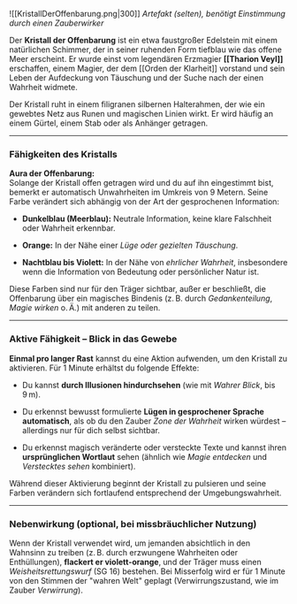![[KristallDerOffenbarung.png|300]]
_Artefakt (selten), benötigt Einstimmung durch einen Zauberwirker_

Der **Kristall der Offenbarung** ist ein etwa faustgroßer Edelstein mit einem natürlichen Schimmer, der in seiner ruhenden Form tiefblau wie das offene Meer erscheint. Er wurde einst vom legendären Erzmagier **[[Tharion Veyl]]** erschaffen, einem Magier, der dem [[Orden der Klarheit]] vorstand und sein Leben der Aufdeckung von Täuschung und der Suche nach der einen Wahrheit widmete.

Der Kristall ruht in einem filigranen silbernen Halterahmen, der wie ein gewebtes Netz aus Runen und magischen Linien wirkt. Er wird häufig an einem Gürtel, einem Stab oder als Anhänger getragen.

---

### **Fähigkeiten des Kristalls**

**Aura der Offenbarung:**  
Solange der Kristall offen getragen wird und du auf ihn eingestimmt bist, bemerkt er automatisch Unwahrheiten im Umkreis von 9 Metern. Seine Farbe verändert sich abhängig von der Art der gesprochenen Information:

- **Dunkelblau (Meerblau):** Neutrale Information, keine klare Falschheit oder Wahrheit erkennbar.
    
- **Orange:** In der Nähe einer _Lüge oder gezielten Täuschung_.
    
- **Nachtblau bis Violett:** In der Nähe von _ehrlicher Wahrheit_, insbesondere wenn die Information von Bedeutung oder persönlicher Natur ist.
    

Diese Farben sind nur für den Träger sichtbar, außer er beschließt, die Offenbarung über ein magisches Bindenis (z. B. durch _Gedankenteilung_, _Magie wirken_ o. Ä.) mit anderen zu teilen.

---

### **Aktive Fähigkeit – Blick in das Gewebe**

**Einmal pro langer Rast** kannst du eine Aktion aufwenden, um den Kristall zu aktivieren. Für 1 Minute erhältst du folgende Effekte:

- Du kannst **durch Illusionen hindurchsehen** (wie mit _Wahrer Blick_, bis 9 m).
    
- Du erkennst bewusst formulierte **Lügen in gesprochener Sprache automatisch**, als ob du den Zauber _Zone der Wahrheit_ wirken würdest – allerdings nur für dich selbst sichtbar.
    
- Du erkennst magisch veränderte oder versteckte Texte und kannst ihren **ursprünglichen Wortlaut** sehen (ähnlich wie _Magie entdecken_ und _Verstecktes sehen_ kombiniert).
    

Während dieser Aktivierung beginnt der Kristall zu pulsieren und seine Farben verändern sich fortlaufend entsprechend der Umgebungswahrheit.

---

### **Nebenwirkung (optional, bei missbräuchlicher Nutzung)**

Wenn der Kristall verwendet wird, um jemanden absichtlich in den Wahnsinn zu treiben (z. B. durch erzwungene Wahrheiten oder Enthüllungen), **flackert er violett-orange**, und der Träger muss einen _Weisheitsrettungswurf_ (SG 16) bestehen. Bei Misserfolg wird er für 1 Minute von den Stimmen der "wahren Welt" geplagt (Verwirrungszustand, wie im Zauber _Verwirrung_).